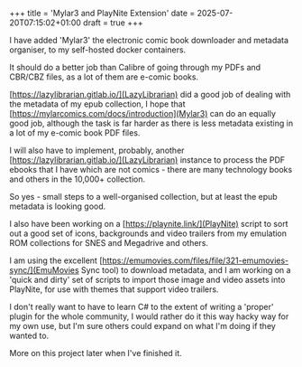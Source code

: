 +++
title = 'Mylar3 and PlayNite Extension'
date = 2025-07-20T07:15:02+01:00
draft = true
+++

I have added 'Mylar3' the electronic comic book downloader and metadata organiser, to my self-hosted docker containers.

It should do a better job than Calibre of going through my PDFs and CBR/CBZ files, as a lot of them are e-comic books.

[https://lazylibrarian.gitlab.io/](LazyLibrarian) did a good job of dealing with the metadata of my epub collection, I hope that [https://mylarcomics.com/docs/introduction](Mylar3) can do an equally good job, although the task is far harder as there is less metadata existing in a lot of my e-comic book PDF files.

I will also have to implement, probably, another [https://lazylibrarian.gitlab.io/](LazyLibrarian) instance to process the PDF ebooks that I have which are not comics - there are many technology books and others in the 10,000+ collection.

So yes - small steps to a well-organised collection, but at least the epub metadata is looking good.

I also have been working on a [https://playnite.link/](PlayNite) script to sort out a good set of icons, backgrounds and video trailers from my emulation ROM collections for SNES and Megadrive and others.

I am using the excellent [https://emumovies.com/files/file/321-emumovies-sync/](EmuMovies Sync tool) to download metadata, and I am working on a 'quick and dirty' set of scripts to import those image and video assets into PlayNite, for use with themes that support video trailers.

I don't really want to have to learn C# to the extent of writing a 'proper' plugin for the whole community, I would rather do it this way hacky way for my own use, but I'm sure others could expand on what I'm doing if they wanted to.

More on this project later when I've finished it.

